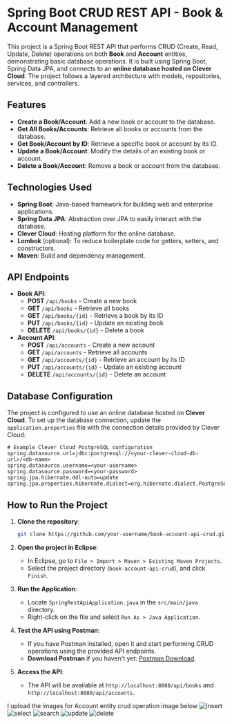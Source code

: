 # Spring Boot CRUD REST API - Book & Account Management

This project is a Spring Boot REST API that performs CRUD (Create, Read, Update, Delete) operations on both **Book** and **Account** entities, demonstrating basic database operations. It is built using Spring Boot, Spring Data JPA, and connects to an **online database hosted on Clever Cloud**. The project follows a layered architecture with models, repositories, services, and controllers.

## Features
- **Create a Book/Account**: Add a new book or account to the database.
- **Get All Books/Accounts**: Retrieve all books or accounts from the database.
- **Get Book/Account by ID**: Retrieve a specific book or account by its ID.
- **Update a Book/Account**: Modify the details of an existing book or account.
- **Delete a Book/Account**: Remove a book or account from the database.

## Technologies Used
- **Spring Boot**: Java-based framework for building web and enterprise applications.
- **Spring Data JPA**: Abstraction over JPA to easily interact with the database.
- **Clever Cloud**: Hosting platform for the online database.
- **Lombok** (optional): To reduce boilerplate code for getters, setters, and constructors.
- **Maven**: Build and dependency management.

## API Endpoints
- **Book API**:
  - **POST** `/api/books` - Create a new book
  - **GET** `/api/books` - Retrieve all books
  - **GET** `/api/books/{id}` - Retrieve a book by its ID
  - **PUT** `/api/books/{id}` - Update an existing book
  - **DELETE** `/api/books/{id}` - Delete a book
- **Account API**:
  - **POST** `/api/accounts` - Create a new account
  - **GET** `/api/accounts` - Retrieve all accounts
  - **GET** `/api/accounts/{id}` - Retrieve an account by its ID
  - **PUT** `/api/accounts/{id}` - Update an existing account
  - **DELETE** `/api/accounts/{id}` - Delete an account

## Database Configuration
The project is configured to use an online database hosted on **Clever Cloud**. To set up the database connection, update the `application.properties` file with the connection details provided by Clever Cloud:

```properties
# Example Clever Cloud PostgreSQL configuration
spring.datasource.url=jdbc:postgresql://<your-clever-cloud-db-url>/<db-name>
spring.datasource.username=<your-username>
spring.datasource.password=<your-password>
spring.jpa.hibernate.ddl-auto=update
spring.jpa.properties.hibernate.dialect=org.hibernate.dialect.PostgreSQLDialect
```

## How to Run the Project

1. **Clone the repository**:
   ```bash
   git clone https://github.com/your-username/book-account-api-crud.git
   ```

2. **Open the project in Eclipse**:
   - In Eclipse, go to `File > Import > Maven > Existing Maven Projects`.
   - Select the project directory (`book-account-api-crud`), and click `Finish`.

3. **Run the Application**:
   - Locate `SpringRestApiApplication.java` in the `src/main/java` directory.
   - Right-click on the file and select `Run As > Java Application`.

4. **Test the API using Postman**:
   - If you have Postman installed, open it and start performing CRUD operations using the provided API endpoints.
   - **Download Postman** if you haven't yet: [Postman Download](https://www.postman.com/downloads/).

5. **Access the API**:
   - The API will be available at `http://localhost:8080/api/books` and `http://localhost:8080/api/accounts`.

I upload the images for Account entity crud operation image below
![insert](https://github.com/user-attachments/assets/f173cc62-aa84-4cc1-9ba3-ef793dd56e08)
![select](https://github.com/user-attachments/assets/8d1db528-6ba7-475e-94f5-cdadc0acc891)
![search](https://github.com/user-attachments/assets/197ae03f-e8d9-4b54-b06e-1228c17d75eb)
![update](https://github.com/user-attachments/assets/2240519c-3adb-4328-bbe7-029a17f00f20)
![delete](https://github.com/user-attachments/assets/ec117500-1328-4a96-b0bf-6ee91a8d4d8f)


